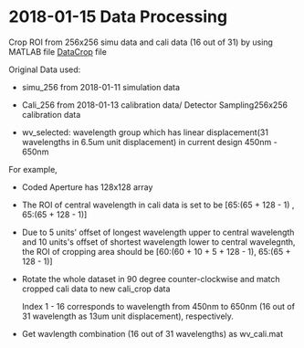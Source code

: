 # 2018-01-15 Data Processing

Crop ROI from 256x256 simu data and cali data (16 out of 31) by using MATLAB file [DataCrop](https://github.com/dingkillerwhale/Compressive-Multispectral-Snapshot-Imaging-Project/blob/master/Simulation%20Data%20Processing/2018-01-13Data/DataCrop.m) file

Original Data used:

  - simu_256 from 2018-01-11 simulation data
  
  - Cali_256 from 2018-01-13 calibration data/ Detector Sampling256x256 calibration data
  
  - wv_selected: wavelength group which has linear displacement(31 wavelengths in 6.5um unit displacement)
  in current design 450nm - 650nm

For example,

- Coded Aperture has 128x128 array

- The ROI of central wavelength in cali data is set to be [65:(65 + 128 - 1) , 65:(65 + 128 - 1)]

- Due to 5 units' offset of longest wavelength upper to central wavelength and 10 units's offset of 
shortest wavelength lower to central wavelegnth, the ROI of cropping area should be 
[60:(60 + 10 + 5 + 128 - 1), 65:(65 + 128 - 1)]

- Rotate the whole dataset in 90 degree counter-clockwise and match cropped cali data to new cali_crop data

  Index 1 - 16 corresponds to wavelength from 450nm to 650nm (16 out of 31 wavelength as 13um unit displacement), respectively.

- Get wavlength combination (16 out of 31 wavelengths) as wv_cali.mat
